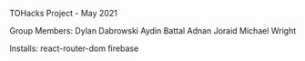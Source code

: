 TOHacks Project - May 2021

Group Members:
Dylan Dabrowski
Aydin Battal
Adnan Joraid
Michael Wright

Installs:
react-router-dom
firebase
